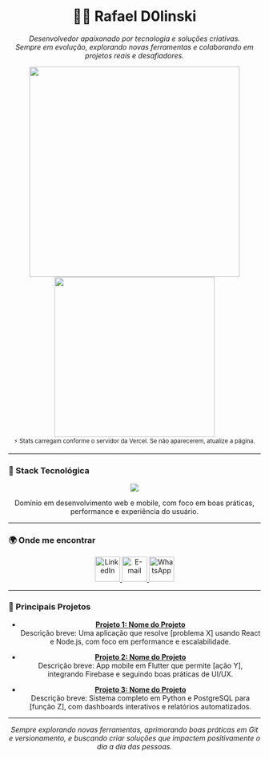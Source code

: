 <h1 align="center">👨‍💻 Rafael D0linski</h1>

<p align="center">
  <i>Desenvolvedor apaixonado por tecnologia e soluções criativas.<br>
  Sempre em evolução, explorando novas ferramentas e colaborando em projetos reais e desafiadores.</i>
</p>

<div align="center">
  <!-- Estatísticas do GitHub -->
  <picture>
    <source srcset="https://github-readme-stats.vercel.app/api?username=RafaelD0linski&show_icons=true&hide_border=true&theme=radical" media="(prefers-color-scheme: dark)" />
    <source srcset="https://github-readme-stats.vercel.app/api?username=RafaelD0linski&show_icons=true&hide_border=true&theme=default" media="(prefers-color-scheme: light), (prefers-color-scheme: no-preference)" />
    <img src="https://github-readme-stats.vercel.app/api?username=RafaelD0linski&show_icons=true&hide_border=true&theme=default" width="420" />
  </picture>

  <!-- Linguagens mais usadas -->
  <picture>
    <source srcset="https://github-readme-stats.vercel.app/api/top-langs/?username=RafaelD0linski&layout=compact&hide_border=true&theme=radical" media="(prefers-color-scheme: dark)" />
    <source srcset="https://github-readme-stats.vercel.app/api/top-langs/?username=RafaelD0linski&layout=compact&hide_border=true&theme=default" media="(prefers-color-scheme: light), (prefers-color-scheme: no-preference)" />
    <img src="https://github-readme-stats.vercel.app/api/top-langs/?username=RafaelD0linski&layout=compact&hide_border=true&theme=default" width="320" />
  </picture>
  <br>
  <sub>⚡ Stats carregam conforme o servidor da Vercel. Se não aparecerem, atualize a página.</sub>
</div>

---

### 🧠 Stack Tecnológica
<p align="center">
  <img src="https://skillicons.dev/icons?i=html,css,js,react,flutter,cs,nodejs,python,postgresql,git,github" />
</p>
<p align="center">
  Domínio em desenvolvimento web e mobile, com foco em boas práticas, performance e experiência do usuário.
</p>

---

### 🌍 Onde me encontrar
<div align="center">
  <a href="https://www.linkedin.com/in/rafael-dolinski/" target="_blank">
    <img src="https://skillicons.dev/icons?i=linkedin" height="50" alt="LinkedIn" />
  </a>
  <a href="mailto:rafaeldolinski14@gmail.com" target="_blank">
    <img src="https://skillicons.dev/icons?i=gmail" height="50" alt="E-mail" />
  </a>
  <a href="https://wa.me/5546991382310" target="_blank">
    <img src="https://cdn.simpleicons.org/whatsapp/25D366" height="50" alt="WhatsApp" />
  </a>
</div>

---

### 🚀 Principais Projetos
<div align="center">

- **[Projeto 1: Nome do Projeto](link_projeto1)**  
  Descrição breve: Uma aplicação que resolve [problema X] usando React e Node.js, com foco em performance e escalabilidade.

- **[Projeto 2: Nome do Projeto](link_projeto2)**  
  Descrição breve: App mobile em Flutter que permite [ação Y], integrando Firebase e seguindo boas práticas de UI/UX.

- **[Projeto 3: Nome do Projeto](link_projeto3)**  
  Descrição breve: Sistema completo em Python e PostgreSQL para [função Z], com dashboards interativos e relatórios automatizados.

</div>

---

<p align="center">
  <i>Sempre explorando novas ferramentas, aprimorando boas práticas em Git e versionamento, e buscando criar soluções que impactem positivamente o dia a dia das pessoas.</i>
</p>
